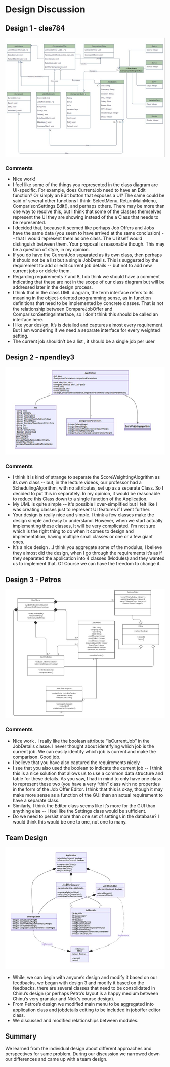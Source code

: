# Design Discussion 

## Design 1 - clee784

![Design 1](images/design1.JPG)

### Comments 

* Nice work!
* I feel like some of the things you represented in the class diagram are UI-specific. For example, does CurrentJob need to have an Edit function? Or simply an Edit button that exposes a UI? The same could be said of several other functions I think: SelectMenu, ReturnMainMenu, ComparisonSettings:Edit(), and perhaps others. There may be more than one way to resolve this, but I think that some of the classes themselves represent the UI they are showing instead of the a Class that needs to be represented.
* I decided that, because it seemed like perhaps Job Offers and Jobs have the same data (you seem to have arrived at the same conclusion) -- that I would represent them as one class. The UI itself would distinguish between them. Your proposal is reasonable though. This may be a question of style, in my opinion.
* If you do have the CurrentJob separated as its own class, then perhaps it should not be a list but a single JobDetails. This is suggested by the requirement to add or edit current job details -- but not to add new current jobs or delete them.
* Regarding requirements 7 and 8, I do think we should have a comment indicating that these are not in the scope of our class diagram but will be addressed later in the design process.
* I think that in the class UML diagram, the term interface refers to its meaning in the object-oriented programming sense, as in function definitions that need to be implemented by concrete classes. That is not the relationship between CompareJobOffer and ComparisonSettingsInterface, so I don't think this should be called an interface here. 
* I like your design, It’s is detailed and captures almost every requirement. But I am wondering if we need a separate interface for  every weighted setting.
* The current job shouldn’t be a list , it should be a single job per user


## Design 2 - npendley3

![Design 2](images/design2.JPG)

### Comments

* I think it is kind of strange to separate the ScoreWeightingAlogrithm as its own class -- but, in the lecture videos, our professor had a SchedulingAlgorithm, with no attributes, set up as a separate Class. So I decided to put this in separately. In my opinion, it would be reasonable to reduce this Class down to a single function of the Application.
* My UML is quite simple -- it's possible I over-simplified but I felt like I was creating classes just to represent UI features if I went further.
* Your design is really nice and simple. I think a few classes make the design simple and easy to understand. However, when we start actually implementing these classes, It will be very complicated. I'm not sure which is the right thing to do when it comes to design and implementation, having multiple small classes or one or a few giant ones. 
* It’s a nice design ...I think you aggregate some of the modulus, I believe they almost did the design, when I go through the requirements it’s as  if they separated the application into 4 classes (Modules) and they wanted us to implement that. Of Course we can have the freedom to change it.     

## Design 3 - Petros

![Design 3](images/design3.JPG)

### Comments 

* Nice work . I really like the boolean attribute “isCurrentJob” in the JobDetails classe. I never thought about identifying which job is the current job. We can easily identify which job is current and make the comparison. 
Good job.
* I believe that you have also captured the requirements nicely
* I see that you also used the boolean to indicate the current job -- I think this is a nice solution that allows us to use a common data structure and table for these details.  As you saw, I had in mind to only have one class to represent these two (you have a very “thin” class with no properties in the form of the Job Offer Editor.  I think that this is okay, though it may make more sense as a function of the GUI than an actual requirement to have a separate class.
* Similarly, I think the Editor class seems like it’s more for the GUI than anything else -- I feel like the Settings class would be sufficient.
* Do we need to persist more than one set of settings in the database?  I would think this would be one to one, not one to many.

## Team Design

![Design](images/design.jpeg)

* While, we can begin with anyone’s design and modify it based on our feedbacks,  we began with design 3 and modify it based on the feedbacks, there are several classes that need to be consolidated in Chinu’s design (or perhaps Petro’s layout is a happy medium between Chinu’s very granular and Nick's course design).  
* From Petros’s design we modified  main menu to be  aggregated into application class and jobdetails editing to be included in joboffer editor class.
* We discussed and modified relationships between modules.

## Summary

We learned from the individual design about different approaches and perspectives for same problem. During our discussion we narrowed down our differences and came up with a team design.